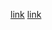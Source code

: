 

[link](https://www.techopedia.com/definition/20115/internet-backbone)
[link](https://medium.com/@vivekmadurai/web-evolution-from-1-0-to-3-0-e84f2c06739)